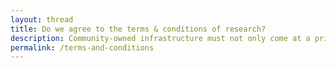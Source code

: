 ```yaml
---
layout: thread
title: Do we agree to the terms & conditions of research?
description: Community-owned infrastructure must not only come at a price we can sustain, but with terms that reflect our values, protect our rights, and give us control. We’re tracking how these are evolving, what we should ask for, and how to get what we need.
permalink: /terms-and-conditions
---
```

